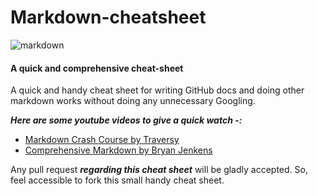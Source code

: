 # Markdown-cheatsheet
![markdown](https://www.markdownguide.org/assets/images/markdown-guide-og.jpg)

#### A quick and comprehensive cheat-sheet

A quick and handy cheat sheet for writing GitHub docs and doing other markdown works without doing any unnecessary Googling.

***Here are some youtube videos to give a quick watch -:***
* [Markdown Crash Course by Traversy](https://youtu.be/HUBNt18RFbo)
* [Comprehensive Markdown by Bryan Jenkens](https://youtu.be/FEa2diI2qgA)

Any pull request ***regarding this cheat sheet*** will be gladly accepted. So, feel accessible to fork this small handy cheat sheet.


  
